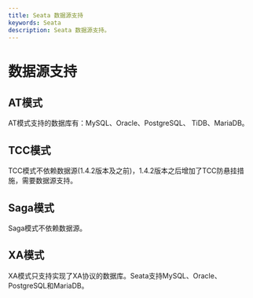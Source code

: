```yaml
---
title: Seata 数据源支持
keywords: Seata
description: Seata 数据源支持。
---
```


# 数据源支持
## AT模式
AT模式支持的数据库有：MySQL、Oracle、PostgreSQL、 TiDB、MariaDB。

## TCC模式
TCC模式不依赖数据源(1.4.2版本及之前)，1.4.2版本之后增加了TCC防悬挂措施，需要数据源支持。

## Saga模式

Saga模式不依赖数据源。

## XA模式

XA模式只支持实现了XA协议的数据库。Seata支持MySQL、Oracle、PostgreSQL和MariaDB。
